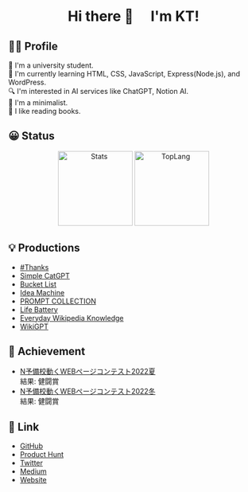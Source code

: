 <h1 align="center">
Hi there 👋　 I'm KT!
</h1>

## 👦🏻 Profile

🏫 I'm a university student. <br>
🌱 I'm currently learning HTML, CSS, JavaScript, Express(Node.js), and WordPress. <br>
🔍 I'm interested in AI services like ChatGPT, Notion AI. <br>
👜 I'm a minimalist.<br>
📕 I like reading books.

## 😀 Status
<p align="center" >
  <img alt="Stats" height="150px" src="https://github-readme-stats.vercel.app/api?username=KosukeT-dev"/>  
  <img alt="TopLang" height="150px" src="https://github-readme-stats.vercel.app/api/top-langs/?username=KosukeT-dev&layout=compact"/>
</p>

## 💡 Productions
* [#Thanks](https://www.producthunt.com/products/thanks-3)
* [Simple CatGPT](https://www.producthunt.com/products/simple-catgpt)
* [Bucket List](https://www.producthunt.com/products/bucket-list)
* [Idea Machine](https://www.producthunt.com/products/idea-machine)
* [PROMPT COLLECTION](https://www.producthunt.com/products/prompt-collection)
* [Life Battery](https://www.producthunt.com/products/life-battery)
* [Everyday Wikipedia Knowledge](https://www.producthunt.com/products/everyday-wikipedia-knowledge)
* [WikiGPT](https://www.producthunt.com/products/wikigpt)

## 👣 Achievement
* [N予備校動くWEBページコンテスト2022夏](https://nyobi-contest2022.web.app/)<br>
 結果: 健闘賞<br>
* [N予備校動くWEBページコンテスト2022冬](https://n-contest.web.app/2022/winter/result/index.html)<br>
 結果: 健闘賞

## 🔗 Link
* [GitHub](https://github.com/KosukeT-dev)
* [Product Hunt](https://www.producthunt.com/@kt_dev)
* [Twitter](https://twitter.com/happyman_dev)
* [Medium](https://medium.com/@KT_dev)
* [Website](https://happyman.main.jp/)
